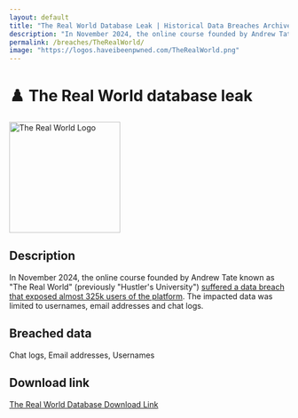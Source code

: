 ```yaml
---
layout: default
title: "The Real World Database Leak | Historical Data Breaches Archive"
description: "In November 2024, the online course founded by Andrew Tate known as The Real World suffered a data breach that exposed almost 325k users of the platform."
permalink: /breaches/TheRealWorld/
image: "https://logos.haveibeenpwned.com/TheRealWorld.png"
---
```


# ♟️ The Real World database leak

<img src="https://logos.haveibeenpwned.com/TheRealWorld.png" alt="The Real World Logo" width="200" height="200">

## Description
In November 2024, the online course founded by Andrew Tate known as "The Real World" (previously "Hustler's University") <a href="https://www.dailydot.com/debug/andrew-tate-the-real-world-hack/">suffered a data breach that exposed almost 325k users of the platform</a>. The impacted data was limited to usernames, email addresses and chat logs.

## Breached data

Chat logs, Email addresses, Usernames

## Download link

[The Real World Database Download Link](https://bin.0xfc.de/?26a84fa8229b1d63#GJSPowD2oC1xZNQTwVVWeCfPE5UnGazjjRJvooyxWKjm)